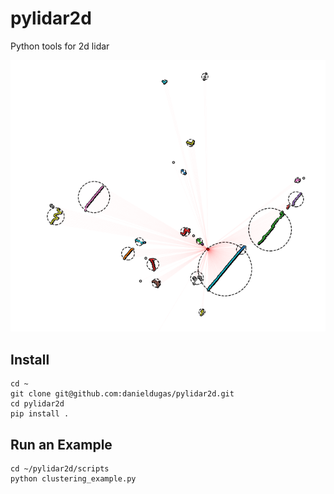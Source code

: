 # pylidar2d
Python tools for 2d lidar

![img](https://raw.githubusercontent.com/danieldugas/pylidar2d/master/pylidar2d.png)

## Install

```
cd ~
git clone git@github.com:danieldugas/pylidar2d.git
cd pylidar2d
pip install .
```

## Run an Example

```
cd ~/pylidar2d/scripts
python clustering_example.py
```
